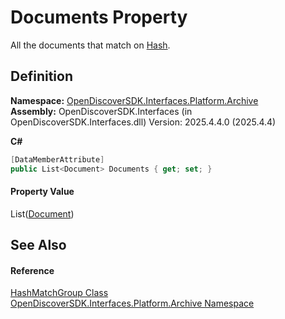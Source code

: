 # Documents Property


All the documents that match on <a href="eaad5880-4c05-437e-9387-245ccf03fea2">Hash</a>.



## Definition
**Namespace:** <a href="dcc346b4-4dbe-f061-4b93-52d6a0a6fe6f">OpenDiscoverSDK.Interfaces.Platform.Archive</a>  
**Assembly:** OpenDiscoverSDK.Interfaces (in OpenDiscoverSDK.Interfaces.dll) Version: 2025.4.4.0 (2025.4.4)

**C#**
``` C#
[DataMemberAttribute]
public List<Document> Documents { get; set; }
```



#### Property Value
List(<a href="1ada9969-add0-f951-f601-f7107618fb9d">Document</a>)

## See Also


#### Reference
<a href="d2105e54-0afc-88b3-c1e3-d2d502ce1e51">HashMatchGroup Class</a>  
<a href="dcc346b4-4dbe-f061-4b93-52d6a0a6fe6f">OpenDiscoverSDK.Interfaces.Platform.Archive Namespace</a>  
